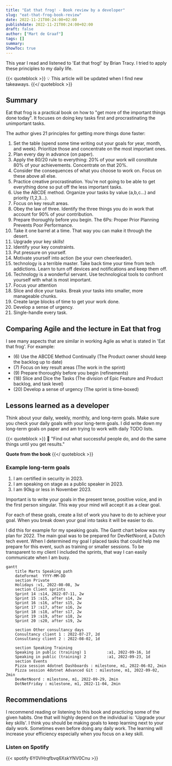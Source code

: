 ```yaml
---
title: "Eat that frog! - Book review by a developer"
slug: "eat-that-frog-book-review"
date: 2022-11-21T00:24:00+02:00
publishdate: 2022-11-21T00:24:00+02:00
draft: false
author: ["Mart de Graaf"]
tags: []
summary: 
ShowToc: true
---
```


This year I read and listened to 'Eat that frog!' by Brian Tracy. I tried to apply these principles to my daily life.

{{< quoteblock >}}
:bulb: This article will be updated when I find new takeaways.
{{</ quoteblock >}}

## Summary

Eat that frog is a practical book on how to "get more of the important things done today". It focuses on doing key tasks first and procrastinating the unimportant tasks.

The author gives 21 principles for getting more things done faster:

01. Set the table (spend some time writing out your goals for year, month, and week). Prioritize those and concentrate on the most important ones.
02. Plan every day in advance (on paper).
03. Apply the 80/20 rule to everything: 20% of your work will constitute 80% of your achievements. Concentrate on that 20%.
04. Consider the consequences of what you choose to work on. Focus on these above all else.
05. Practice creative procrastination. You're not going to be able to get everything done so put off the less important tasks.
06. Use the ABCDE method. Organize your tasks by value (a,b,c...) and priority (1,2,3...).
07. Focus on key result areas.
08. Obey the law of three. Identify the three things you do in work that account for 90% of your contribution.
09. Prepare thoroughly before you begin. The 6Ps: Proper Prior Planning Prevents Poor Performance.
10. Take it one barrel at a time. That way you can make it through the desert.
11. Upgrade your key skills!
12. Identify your key constraints.
13. Put pressure on yourself.
14. Motivate yourself into action (be your own cheerleader).
15. technology is a terrible master. Take back time your time from tech addictions. Learn to turn off devices and notifications and keep them off.
16. Technology is a wonderful servant. Use technological tools to confront yourself with what is most important.
17. Focus your attention
18. Slice and dice your tasks. Break your tasks into smaller, more manageable chunks.
19. Create large blocks of time to get your work done.
20. Develop a sense of urgency.
21. Single-handle every task.

## Comparing Agile and the lecture in Eat that frog

I see many aspects that are similar in working Agile as what is stated in 'Eat that frog'. For example:

- (6) Use the ABCDE Method Continually (The Product owner should keep the backlog up to date)
- (7) Focus on key result areas (The work in the sprint)
- (9) Prepare thoroughly before you begin (refinements)
- (18) Slice and Dice the Tasks (The division of Epic Feature and Product backlog, and task level)
- (20) Develop a sense of urgency (The sprint is time-boxed)

## Lessons learned as a developer

Think about your daily, weekly, monthly, and long-term goals.
Make sure you check your daily goals with your long-term goals.
I did write down my long-term goals on paper and am trying to work with daily TODO lists.

{{< quoteblock >}}
:speech_balloon: "Find out what successful people do, and do the same things until you get results."

__Quote from the book__
{{</ quoteblock >}}

### Example long-term goals

1. I am certified in security in 2023.
1. I am speaking on stage as a public speaker in 2023.
1. I am 90kg or less in November 2023.

Important is to write your goals in the present tense, positive voice, and in the first person singular. This way your mind will accept it as a clear goal.

For each of these goals, create a list of work you have to do to achieve your goal. When you break down your goal into tasks it will be easier to do.

I did this for example for my speaking goals. The Gantt chart below was my plan for 2022. The main goal was to be prepared for DevNetNoord, a Dutch tech event.
When I determined my goal I placed tasks that could help me prepare for this event, such as training or smaller sessions. To be transparent to my client I included the sprints, that way I can easily communicate when I am busy.

```mermaid
gantt
    title Marts Speaking path
    dateFormat  YYYY-MM-DD
    section Private
    Holidays :v1, 2022-08-08, 3w
    section Client sprints
    Sprint 14 :s14, 2022-07-11, 2w
    Sprint 15 :s15, after s14, 2w
    Sprint 16 :s16, after s15, 2w
    Sprint 17 :s17, after s16, 2w
    Sprint 18 :s18, after s17, 2w
    Sprint 19 :s19, after s18, 2w
    Sprint 20 :s20, after s19, 2w
    
    section Other consultancy days
    Consultancy client 1 : 2022-07-27, 2d
    Consultancy client 2 : 2022-08-02, 1d
    
    section Speaking Training
    Speaking in public (training) 1         :a1, 2022-09-16, 1d
    Speaking in public (training) 2         :a1, 2022-09-23, 1d
    section Events
    Pizza session 4dotnet Dashboards : milestone, m1, 2022-06-02, 2min
    Pizza session 4dotnet Advanced Git : milestone, m1, 2022-09-02, 2min
    DevNetNoord : milestone, m1, 2022-09-29, 2min
    DotNetFriday : milestone, m1, 2022-11-04, 2min
```

## Recommendations

I recommend reading or listening to this book and practicing some of the given habits. One that will highly depend on the individual is: 'Upgrade your key skills'. I think you should be making goals to keep learning next to your daily work. Sometimes even before doing any daily work. The learning will increase your efficiency especially when you focus on a key skill.

### Listen on Spotify

{{< spotify 6Y0VHrqfbvq6XskYNV0Cnu >}}
